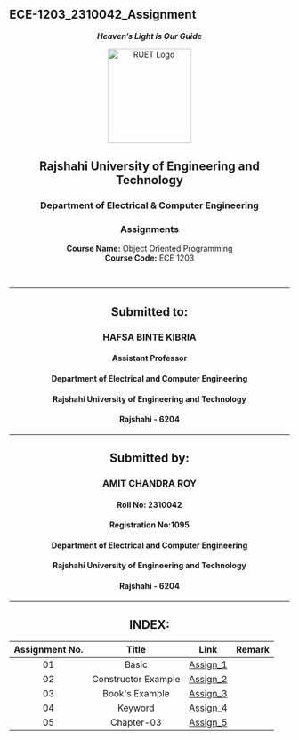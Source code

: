 ## ECE-1203_2310042_Assignment
<div align="center">
  
_**Heaven’s Light is Our Guide**_
</div>

<p align="center">
  <img src="https://github.com/user-attachments/assets/18531be8-2a84-4bea-9027-5f1c40549dfa" alt="RUET Logo" style="width:150px;height:170px;">
</p>

<div align="center">
  
  ## **Rajshahi University of Engineering and Technology** <br> 
  ### **Department of Electrical & Computer Engineering**
  ### **Assignments**<br>
  **Course Name:** Object Oriented Programming <br>
  **Course Code:** ECE 1203
</div>
<br>
<div align="center">

---  
##  Submitted to: 

### **HAFSA BINTE KIBRIA**
#### Assistant Professor
#### Department of Electrical and Computer Engineering
#### Rajshahi University of Engineering and Technology
#### Rajshahi - 6204

---

## Submitted by:

### **AMIT CHANDRA ROY**
#### Roll No: 2310042
#### Registration No:1095
#### Department of Electrical and Computer Engineering
#### Rajshahi University of Engineering and Technology
#### Rajshahi - 6204

---
</div>

<div align="center">

## INDEX:
| Assignment No. | Title | Link | Remark |
| :---: | :---: | :---: | :----: |
| 01 | Basic |[Assign_1](https://github.com/Amit2310042/ECE-1203/blob/main/Asspgn_1.md)
| 02 | Constructor Example |[Assign_2](https://github.com/Amit2310042/ECE-1203/blob/main/Assign_2.md)
| 03 | Book's Example |[Assign_3](https://github.com/Amit2310042/ECE-1203/blob/main/Assign_3.md)
| 04 | Keyword |[Assign_4](https://github.com/Amit2310042/ECE-1203/blob/main/Assign_4.md)
| 05 | Chapter-03 |[Assign_5](https://github.com/Amit2310042/ECE-1203/blob/main/Assign_4.md)
